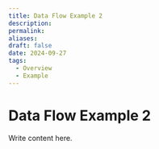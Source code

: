 ```yaml
---
title: Data Flow Example 2
description: 
permalink: 
aliases: 
draft: false
date: 2024-09-27
tags:
  - Overview
  - Example
---
```

# Data Flow Example 2

Write content here.
